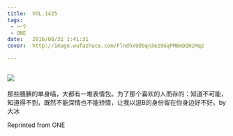 ```yaml
---
title:	VOL.1425
tags:
 - 一个
 - ONE
date:	2016/08/31 1:41:31
cover:	http://image.wufazhuce.com/Flndhx9Dbqn3ez9GqPMBmDZHiMq2

---
```

![](http://image.wufazhuce.com/Flndhx9Dbqn3ez9GqPMBmDZHiMq2)
---

那些腼腆的单身喵，大都有一堆表情包。为了那个喜欢的人而存的：知道不可能，知道得不到，既然不能深情也不能矫情，让我以逗B的身份留在你身边好不好。by 大冰
 
Reprinted from ONE

